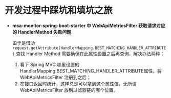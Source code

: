 # 开发过程中踩坑和填坑之旅

+ **msa-monitor-spring-boot-starter 中 WebApiMetricsFilter 获取请求对应的 HandlerMethod 失败问题**

  由于是借助 `request.getAttribute(HandlerMapping.BEST_MATCHING_HANDLER_ATTRIBUTE)` 查找 Handler Method 需要确保在此属性设置之后再查询，解决办法两种：

  1. 看下 Spring MVC 哪里设置的HandlerMapping.BEST_MATCHING_HANDLER_ATTRIBUTE属性，将 WebApiMetricsFilter 注册到之后；
  2. 在接口返回时统计，这样总是可以拿到这个属性值，无所谓 WebApiMetricsFilter 放到过滤器链的哪个位置。



